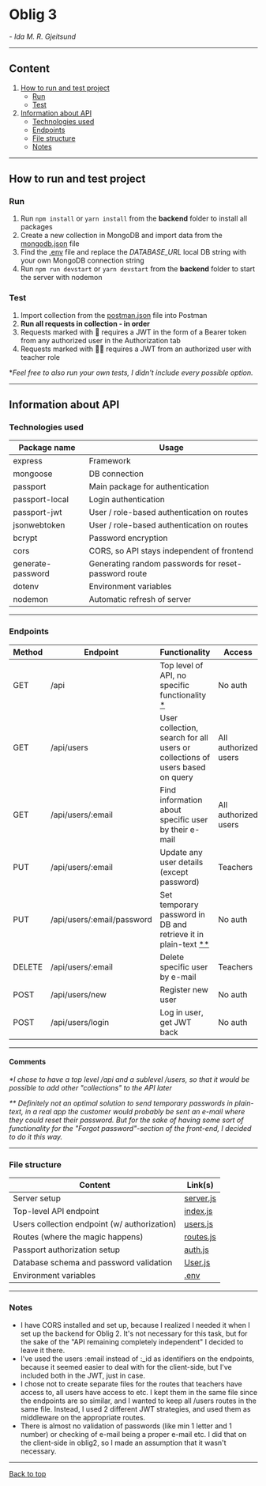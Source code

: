 # Oblig 3

_- Ida M. R. Gjeitsund_

---

## Content

1. [How to run and test project](#how-to-run-and-test-project)
    - [Run](#run)
    - [Test](#test)
2. [Information about API](#information-about-api)
    - [Technologies used](#technologies-used)
    - [Endpoints](#endpoints)
    - [File structure](#file-structure)
    - [Notes](#notes)

---

## How to run and test project

### Run

1. Run `npm install` or `yarn install` from the **backend** folder to install all packages
2. Create a new collection in MongoDB and import data from the [mongodb.json](./extra/mongodb.json) file
3. Find the [.env](./backend/.env) file and replace the _DATABASE_URL_ local DB string with your own MongoDB connection string
4. Run `npm run devstart` or `yarn devstart` from the **backend** folder to start the server with nodemon

### Test

1. Import collection from the [postman.json](./extra/postman.json) file into Postman
2. **Run all requests in collection - in order**
3. Requests marked with 🔑 requires a JWT in the form of a Bearer token from any authorized user in the Authorization tab
4. Requests marked with 👨‍🏫 requires a JWT from an authorized user with teacher role

\*_Feel free to also run your own tests, I didn't include every possible option._

---

## Information about API

### Technologies used

| Package name      | Usage                                                |
| ----------------- | ---------------------------------------------------- |
| express           | Framework                                            |
| mongoose          | DB connection                                        |
| passport          | Main package for authentication                      |
| passport-local    | Login authentication                                 |
| passport-jwt      | User / role-based authentication on routes           |
| jsonwebtoken      | User / role-based authentication on routes           |
| bcrypt            | Password encryption                                  |
| cors              | CORS, so API stays independent of frontend           |
| generate-password | Generating random passwords for reset-password route |
| dotenv            | Environment variables                                |
| nodemon           | Automatic refresh of server                          |

---

### Endpoints

| Method | Endpoint                   | Functionality                                                                | Access               |
| ------ | -------------------------- | ---------------------------------------------------------------------------- | -------------------- |
| GET    | /api                       | Top level of API, no specific functionality [\*](#comments)                  | No auth              |
| GET    | /api/users                 | User collection, search for all users or collections of users based on query | All authorized users |
| GET    | /api/users/:email          | Find information about specific user by their e-mail                         | All authorized users |
| PUT    | /api/users/:email          | Update any user details (except password)                                    | Teachers             |
| PUT    | /api/users/:email/password | Set temporary password in DB and retrieve it in plain-text [\*\*](#comments) | No auth              |
| DELETE | /api/users/:email          | Delete specific user by e-mail                                               | Teachers             |
| POST   | /api/users/new             | Register new user                                                            | No auth              |
| POST   | /api/users/login           | Log in user, get JWT back                                                    | No auth              |

---

#### Comments

_\*I chose to have a top level /api and a sublevel /users, so that it would be possible to add other "collections" to the API later_

_\*\* Definitely not an optimal solution to send temporary passwords in plain-text, in a real app the customer would probably be sent an e-mail where they could reset their password. But for the sake of having some sort of functionality for the "Forgot password"-section of the front-end, I decided to do it this way._

---

### File structure

| Content                                      | Link(s)                                 |
| -------------------------------------------- | --------------------------------------- |
| Server setup                                 | [server.js](./backend/server.js)        |
| Top-level API endpoint                       | [index.js](./backend/routes/index.js)   |
| Users collection endpoint (w/ authorization) | [users.js](./backend/routes/users.js)   |
| Routes (where the magic happens)             | [routes.js](./backend/routes/routes.js) |
| Passport authorization setup                 | [auth.js](./backend/auth/auth.js)       |
| Database schema and password validation      | [User.js](./backend/models/User.js)     |
| Environment variables                        | [.env](./backend/.env)                  |

---

### Notes

-   I have CORS installed and set up, because I realized I needed it when I set up the backend for Oblig 2. It's not necessary for this task, but for the sake of the "API remaining completely independent" I decided to leave it there.
-   I've used the users :email instead of :\_id as identifiers on the endpoints, because it seemed easier to deal with for the client-side, but I've included both in the JWT, just in case.
-   I chose not to create separate files for the routes that teachers have access to, all users have access to etc. I kept them in the same file since the endpoints are so similar, and I wanted to keep all /users routes in the same file. Instead, I used 2 different JWT strategies, and used them as middleware on the appropriate routes.
-   There is almost no validation of passwords (like min 1 letter and 1 number) or checking of e-mail being a proper e-mail etc. I did that on the client-side in oblig2, so I made an assumption that it wasn't necessary.

---

[Back to top](#oblig-3)
